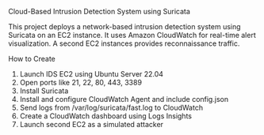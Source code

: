 Cloud-Based Intrusion Detection System using Suricata 

This project deploys a network-based intrusion detection system  using Suricata on an EC2 instance. It uses Amazon CloudWatch for real-time alert visualization. A second EC2 instances  provides reconnaissance traffic. 


 How to Create

1. Launch IDS EC2 using Ubuntu Server 22.04
2. Open ports like 21, 22, 80, 443, 3389
3. Install Suricata 
4. Install and configure CloudWatch Agent and include config.json
5. Send logs from /var/log/suricata/fast.log to CloudWatch
6. Create a CloudWatch dashboard using Logs Insights
7. Launch second EC2 as a simulated attacker

